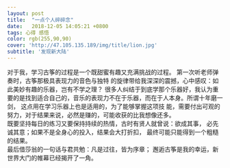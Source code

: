 ```yaml
---
layout: post
title:  "一点个人碎碎念"
date:   2018-12-05 14:05:21 +0800
tags: 心得 感悟
color: rgb(255,90,90)
cover: 'http://47.105.135.189/img/title/lion.jpg'
subtitle: '发现新大陆'
---
```



  对于我，学习古筝的过程是一个既甜蜜有趣又充满挑战的过程。
第一次听老师弹奏时，古筝那极具表现力的音色与独特
的旋律带给我深深的震撼，心中感叹：如此美妙有趣的乐器，岂有不学之理？ 
  很多人纠结于到底学那个乐器好，我认为重要的是找到适合自己的，音乐的表现力不在于乐器，而在于人本身。所谓十年磨一剑，
这点用在学习乐器上也是适用的，为了能够掌握这项技
能，需要付出可观的努力，对于结果来说，必然是赚的，可能收获的比我想像还多。  
  既要坚持每日的练习又要保持持续的热情，古时有贤人就曾说：欲成其事，
必先诚其意；如果不是全身心的投入，结果会大打折扣，
最终可能只能得到一个粗糙的结果。  
  最后借莎翁的一句话与君共勉：凡是过往，皆为序章；
邂逅古筝是我的幸运，新世界大门的帷幕已经揭开了一角。


